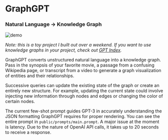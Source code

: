 # GraphGPT
### Natural Language → Knowledge Graph

![demo](demo.gif)

*Note: this is a toy project I built out over a weekend. If you want to use knowledge graphs in your project, check out [GPT Index](https://github.com/jerryjliu/gpt_index).*

GraphGPT converts unstructured natural language into a knowledge graph. Pass in the synopsis of your favorite movie, a passage from a confusing Wikipedia page, or transcript from a video to generate a graph visualization of entities and their relationships. 

Successive queries can update the existing state of the graph or create an entirely new structure. For example, updating the current state could involve injecting new information through nodes and edges or changing the color of certain nodes.

The current few-shot prompt guides GPT-3 in accurately understanding the JSON formatting GraphGPT requires for proper rendering. You can see the entire prompt in `public/prompts/main.prompt`. A major issue at the moment is latency. Due to the nature of OpenAI API calls, it takes up to 20 seconds to receive a response.
